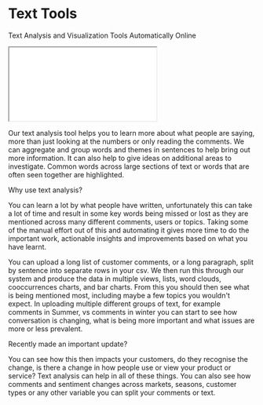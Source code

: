 # Text Tools

Text Analysis and Visualization Tools Automatically Online

<iframe src="[https://www.w3schools.com](https://bemorebitcoin.shinyapps.io/TextVisualisations/)https://bemorebitcoin.shinyapps.io/TextVisualisations/" title="Text Analysis Upload"></iframe>

Our text analysis tool helps you to learn more about what people are saying, more than just looking at the numbers or only reading the comments. We can aggregate and group words and themes in sentences to help bring out more information. It can also help to give ideas on additional areas to investigate. Common words across large sections of text or words that are often seen together are highlighted.

Why use text analysis?

You can learn a lot by what people have written, unfortunately this can take a lot of time and result in some key words being missed or lost as they are mentioned across many different comments, users or topics. Taking some of the manual effort out of this and automating it gives more time to do the important work, actionable insights and improvements based on what you have learnt.

You can upload a long list of customer comments, or a long paragraph, split by sentence into separate rows in your csv. We then run this through our system and produce the data in multiple views, lists, word clouds, cooccurrences charts, and bar charts. From this you should then see what is being mentioned most, including maybe a few topics you wouldn't expect. In uploading multiple different groups of text, for example comments in Summer, vs comments in winter you can start to see how conversation is changing, what is being more important and what issues are more or less prevalent. 

Recently made an important update?

You can see how this then impacts your customers, do they recognise the change, is there a  change in how people use or view your product or service? Text analysis can help in all of these things. You can also see how comments and sentiment changes across markets, seasons, customer types or any other variable you can split your comments or text.
